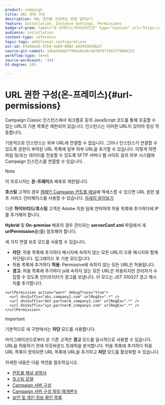 ```yaml
---
product: campaign
title: URL 권한 구성
description: URL 권한을 구성하는 방법 알아보기
feature: Installation, Instance Settings, Permissions
badge-v7-prem: label="온-프레미스/하이브리드만" type="Caution" url="https://experienceleague.adobe.com/docs/campaign-classic/using/installing-campaign-classic/architecture-and-hosting-models/hosting-models-lp/hosting-models.html?lang=ko" tooltip="온-프레미스 및 하이브리드 배포에만 적용"
audience: installation
content-type: reference
topic-tags: additional-configurations
exl-id: 6fe8da3b-57b9-4a69-8602-a03993630b27
source-git-commit: 14ba450ebff9bba6a36c0df07d715b7279604222
workflow-type: tm+mt
source-wordcount: '333'
ht-degree: 24%

---
```


# URL 권한 구성(온-프레미스){#url-permissions}



Campaign Classic 인스턴스에서 워크플로 등의 JavaScript 코드를 통해 호출할 수 있는 URL의 기본 목록은 제한되어 있습니다. 인스턴스는 이러한 URL이 있어야 정상 작동합니다.

기본적으로 인스턴스는 외부 URL에 연결할 수 없습니다. 그러나 인스턴스가 연결할 수 있도록 권한이 부여된 URL 목록에 일부 외부 URL을 추가할 수 있습니다. 이렇게 하면 파일 및/또는 데이터를 전송할 수 있도록 SFTP 서버나 웹 사이트 등의 외부 시스템에 Campaign 인스턴스를 연결할 수 있습니다.

>[!NOTE]
>
>이 프로시저는 **온-프레미스** 배포로 제한됩니다.
>
>**호스팅** 고객의 경우 [캠페인 Campaign 컨트롤 패널](https://experienceleague.adobe.com/docs/control-panel/using/control-panel-home.html?lang=ko)에 액세스할 수 있으면 URL 권한 셀프 서비스 인터페이스를 사용할 수 있습니다. [자세히 알아보기](https://experienceleague.adobe.com/docs/control-panel/using/instances-settings/url-permissions.html?lang=ko)
>
>다른 **하이브리드/호스팅** 고객은 Adobe 지원 팀에 연락하여 허용 목록에 추가하다에 IP를 추가해야 합니다.
>

**Hybrid** 및 **On-premise** 배포의 경우 관리자는 **serverConf.xml** 파일에서 새 **urlPermission**&#x200B;을(를) 참조해야 합니다.


세 가지 연결 보호 모드를 사용할 수 있습니다.

* **차단**: 허용 목록에 추가하다 메시지에 속하지 않는 모든 URL이 오류 메시지와 함께 차단됩니다. 업그레이드 후 기본 모드입니다.
* 허용 목록에 추가하다 **허용**: Permissive에 속하지 않는 모든 URL은 허용됩니다.
* **경고**: 허용 목록에 추가하다 js에 속하지 않는 모든 URL은 허용되지만 관리자가 수집할 수 있도록 인터프리터가 경고를 보냅니다. 이 모드는 JST 310027 경고 메시지를 추가합니다.

```
<urlPermission action="warn" debugTrace="true">
  <url dnsSuffix="abc.company1.com" urlRegEx=".*" />
  <url dnsSuffix="def.partnerA_company1.com" urlRegEx=".*" />
  <url dnsSuffix="xyz.partnerB_company1.com" urlRegEx=".*" />
</urlPermission>
```

>[!IMPORTANT]
>
>기본적으로 새 구현에서는 **차단** 모드를 사용합니다.
>
>마이그레이션으로부터 온 기존 고객은 **경고** 모드를 일시적으로 사용할 수 있습니다. URL을 허용하기 전에 아웃바운드 트래픽을 분석합니다. 허용 목록에 추가하다 허용 URL 목록이 정의되면 URL 목록에 URL을 추가하고 **차단** 모드를 활성화할 수 있습니다.

자세한 내용은 다음 섹션을 참조하십시오.

* [컨트롤 패널 설명서](https://experienceleague.adobe.com/docs/control-panel/using/control-panel-home.html?lang=ko)
* [호스팅 모델](hosting-models.md)
* [Campaign 서버 구성](configuring-campaign-server.md)
* [Campaign 서버 구성 파일 매개변수](the-server-configuration-file.md)
* [보안 및 개인 정보 확인 목록](get-started-security-privacy.md)
